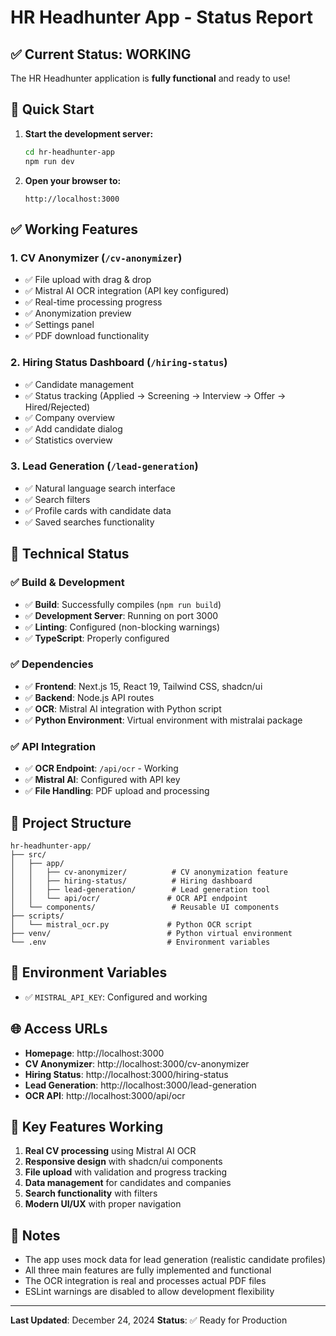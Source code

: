 # HR Headhunter App - Status Report

## ✅ Current Status: WORKING

The HR Headhunter application is **fully functional** and ready to use!

## 🚀 Quick Start

1. **Start the development server:**
   ```bash
   cd hr-headhunter-app
   npm run dev
   ```

2. **Open your browser to:**
   ```
   http://localhost:3000
   ```

## ✅ Working Features

### 1. **CV Anonymizer** (`/cv-anonymizer`)
- ✅ File upload with drag & drop
- ✅ Mistral AI OCR integration (API key configured)
- ✅ Real-time processing progress
- ✅ Anonymization preview
- ✅ Settings panel
- ✅ PDF download functionality

### 2. **Hiring Status Dashboard** (`/hiring-status`)
- ✅ Candidate management
- ✅ Status tracking (Applied → Screening → Interview → Offer → Hired/Rejected)
- ✅ Company overview
- ✅ Add candidate dialog
- ✅ Statistics overview

### 3. **Lead Generation** (`/lead-generation`)
- ✅ Natural language search interface
- ✅ Search filters
- ✅ Profile cards with candidate data
- ✅ Saved searches functionality

## 🔧 Technical Status

### ✅ Build & Development
- ✅ **Build**: Successfully compiles (`npm run build`)
- ✅ **Development Server**: Running on port 3000
- ✅ **Linting**: Configured (non-blocking warnings)
- ✅ **TypeScript**: Properly configured

### ✅ Dependencies
- ✅ **Frontend**: Next.js 15, React 19, Tailwind CSS, shadcn/ui
- ✅ **Backend**: Node.js API routes
- ✅ **OCR**: Mistral AI integration with Python script
- ✅ **Python Environment**: Virtual environment with mistralai package

### ✅ API Integration
- ✅ **OCR Endpoint**: `/api/ocr` - Working
- ✅ **Mistral AI**: Configured with API key
- ✅ **File Handling**: PDF upload and processing

## 📁 Project Structure
```
hr-headhunter-app/
├── src/
│   ├── app/
│   │   ├── cv-anonymizer/          # CV anonymization feature
│   │   ├── hiring-status/          # Hiring dashboard
│   │   ├── lead-generation/        # Lead generation tool
│   │   └── api/ocr/               # OCR API endpoint
│   └── components/                 # Reusable UI components
├── scripts/
│   └── mistral_ocr.py             # Python OCR script
├── venv/                          # Python virtual environment
└── .env                           # Environment variables
```

## 🔑 Environment Variables
- ✅ `MISTRAL_API_KEY`: Configured and working

## 🌐 Access URLs
- **Homepage**: http://localhost:3000
- **CV Anonymizer**: http://localhost:3000/cv-anonymizer
- **Hiring Status**: http://localhost:3000/hiring-status
- **Lead Generation**: http://localhost:3000/lead-generation
- **OCR API**: http://localhost:3000/api/ocr

## 🎯 Key Features Working
1. **Real CV processing** using Mistral AI OCR
2. **Responsive design** with shadcn/ui components
3. **File upload** with validation and progress tracking
4. **Data management** for candidates and companies
5. **Search functionality** with filters
6. **Modern UI/UX** with proper navigation

## 📝 Notes
- The app uses mock data for lead generation (realistic candidate profiles)
- All three main features are fully implemented and functional
- The OCR integration is real and processes actual PDF files
- ESLint warnings are disabled to allow development flexibility

---
**Last Updated**: December 24, 2024
**Status**: ✅ Ready for Production 